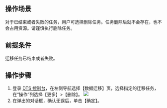 
## 操作场景
对于已结束或者失败的任务，用户可选择删除任务。任务删除后就不会存在，也不会占用资源。请谨慎执行删除任务。 

## 前提条件
迁移任务已结束或者失败。 

## 操作步骤
1. 登录 [DTS 控制台](https://console.cloud.tencent.com/dts/migration)，在左侧导航选择【数据迁移】页，选择指定的迁移任务，在“操作”列选择【更多】>【删除】。
![](https://main.qcloudimg.com/raw/9dc992d6984c84746809f7ec91bc73af.png)
2. 在弹出的对话框，确认无误后，单击【确定】。


